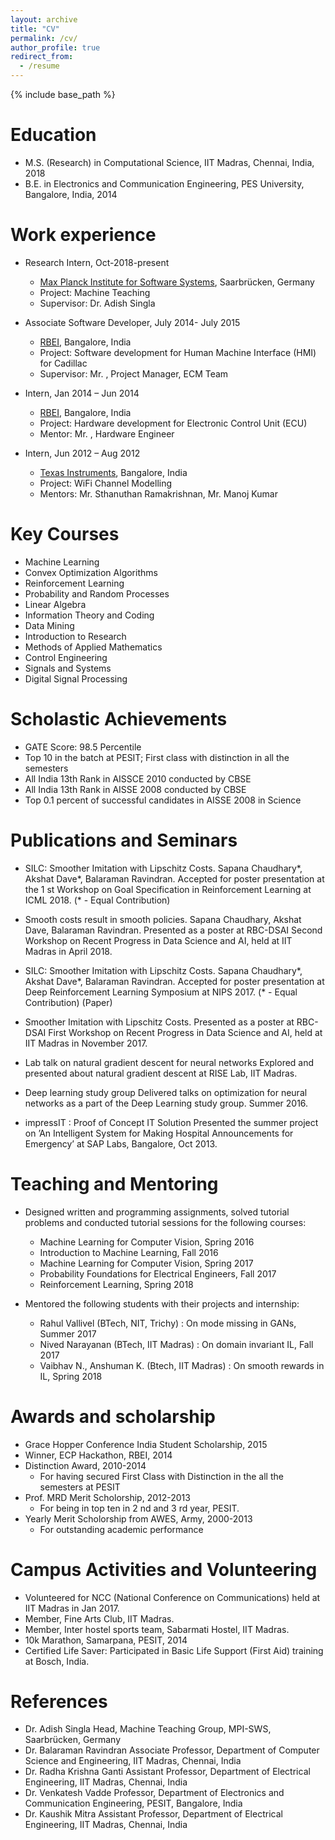 ```yaml
---
layout: archive
title: "CV"
permalink: /cv/
author_profile: true
redirect_from:
  - /resume
---
```


{% include base_path %}

Education
======
* M.S. (Research) in Computational Science, IIT Madras, Chennai, India, 2018
* B.E. in Electronics and Communication Engineering, PES University, Bangalore, India, 2014


Work experience
======
* Research Intern, Oct-2018-present
  * [Max Planck Institute for Software Systems](https://www.mpi-sws.org/), Saarbrücken, Germany
  * Project: Machine Teaching
  * Supervisor: Dr. Adish Singla

* Associate Software Developer, July 2014- July 2015
  * [RBEI](http://www.bosch-india-software.com/en/our-company/about-us/), Bangalore, India
  * Project: Software development for Human Machine Interface (HMI) for Cadillac
  * Supervisor: Mr. , Project Manager, ECM Team 
  
* Intern, Jan 2014 – Jun 2014
  * [RBEI](http://www.bosch-india-software.com/en/our-company/about-us/), Bangalore, India
  * Project: Hardware development for Electronic Control Unit (ECU)
  * Mentor: Mr. , Hardware Engineer
  
* Intern, Jun 2012 – Aug 2012
  * [Texas Instruments](http://www.ti.com/en-in/homepage.html), Bangalore, India
  * Project: WiFi Channel Modelling
  * Mentors: Mr. Sthanuthan Ramakrishnan, Mr. Manoj Kumar  
  
Key Courses 
======
* Machine Learning
* Convex Optimization Algorithms
* Reinforcement Learning
* Probability and Random Processes
* Linear Algebra
* Information Theory and Coding
* Data Mining
* Introduction to Research
* Methods of Applied Mathematics
* Control Engineering
* Signals and Systems
* Digital Signal Processing

Scholastic Achievements
======
* GATE Score: 98.5 Percentile
* Top 10 in the batch at PESIT; First class with distinction in all the semesters
* All India 13th Rank in AISSCE 2010 conducted by CBSE
* All India 13th Rank in AISSE 2008 conducted by CBSE
* Top 0.1 percent of successful candidates in AISSE 2008 in Science

Publications and Seminars
======
* SILC: Smoother Imitation with Lipschitz Costs. Sapana Chaudhary*, Akshat Dave*,
Balaraman Ravindran. Accepted for poster presentation at the 1 st Workshop on Goal
Specification in Reinforcement Learning at ICML 2018. (* - Equal Contribution)

* Smooth costs result in smooth policies. Sapana Chaudhary, Akshat Dave, Balaraman
Ravindran. Presented as a poster at RBC-DSAI Second Workshop on Recent Progress in Data
Science and AI, held at IIT Madras in April 2018.

* SILC: Smoother Imitation with Lipschitz Costs. Sapana Chaudhary*, Akshat Dave*,
Balaraman Ravindran. Accepted for poster presentation at Deep Reinforcement Learning
Symposium at NIPS 2017. (* - Equal Contribution) (Paper)

* Smoother Imitation with Lipschitz Costs. Presented as a poster at RBC-DSAI First
Workshop on Recent Progress in Data Science and AI, held at IIT Madras in November 2017.

* Lab talk on natural gradient descent for neural networks
Explored and presented about natural gradient descent at RISE Lab, IIT Madras.

* Deep learning study group
Delivered talks on optimization for neural networks as a part of the Deep Learning study
group. Summer 2016. 

* impressIT : Proof of Concept IT Solution
Presented the summer project on ’An Intelligent System for Making Hospital Announcements
for Emergency’ at SAP Labs, Bangalore, Oct 2013. 
  
Teaching and Mentoring 
======
* Designed written and programming assignments, solved tutorial problems and conducted
tutorial sessions for the following courses:
  * Machine Learning for Computer Vision, Spring 2016
  * Introduction to Machine Learning, Fall 2016
  * Machine Learning for Computer Vision, Spring 2017
  * Probability Foundations for Electrical Engineers, Fall 2017
  * Reinforcement Learning, Spring 2018
 
* Mentored the following students with their projects and internship:
  * Rahul Vallivel (BTech, NIT, Trichy) : On mode missing in GANs, Summer 2017
  * Nived Narayanan (BTech, IIT Madras) : On domain invariant IL, Fall 2017 
  * Vaibhav N., Anshuman K. (Btech, IIT Madras) : On smooth rewards in IL, Spring 2018

Awards and scholarship
======
* Grace Hopper Conference India Student Scholarship, 2015
* Winner, ECP Hackathon, RBEI, 2014
* Distinction Award, 2010-2014
  * For having secured First Class with Distinction in the all the semesters at PESIT
* Prof. MRD Merit Scholorship, 2012-2013
  * For being in top ten in 2 nd and 3 rd year, PESIT.
* Yearly Merit Scholorship from AWES, Army, 2000-2013
  * For outstanding academic performance

Campus Activities and Volunteering 
======
* Volunteered for NCC (National Conference on Communications) held at IIT Madras in Jan 2017.
* Member, Fine Arts Club, IIT Madras.
* Member, Inter hostel sports team, Sabarmati Hostel, IIT Madras.
* 10k Marathon, Samarpana, PESIT, 2014
* Certified Life Saver: Participated in Basic Life Support (First Aid) training at Bosch, India.

References 
======
* Dr. Adish Singla
  Head, Machine Teaching Group, MPI-SWS, Saarbrücken, Germany 
* Dr. Balaraman Ravindran
  Associate Professor, Department of Computer Science and Engineering, IIT Madras, Chennai, India
* Dr. Radha Krishna Ganti
  Assistant Professor, Department of Electrical Engineering, IIT Madras, Chennai, India
* Dr. Venkatesh Vadde
  Professor, Department of Electronics and Communication Engineering, PESIT, Bangalore, India
* Dr. Kaushik Mitra
  Assistant Professor, Department of Electrical Engineering, IIT Madras, Chennai, India
